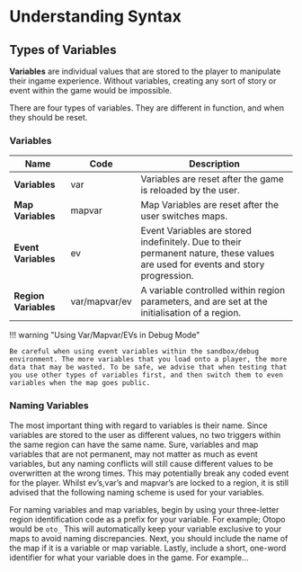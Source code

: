 # Understanding Syntax
## Types of Variables
**Variables** are individual values that are stored to the player to manipulate their ingame experience. Without variables, creating any sort of story or event within the game would be impossible.

There are four types of variables. They are different in function, and when they should be reset.

### Variables

Name | Code | Description
------------|-------------|-------------
**Variables** | var | Variables are reset after the game is reloaded by the user.
**Map Variables** | mapvar | Map Variables are reset after the user switches maps.
**Event Variables** | ev | Event Variables are stored indefinitely. Due to their permanent nature, these values are used for events and story progression.
**Region Variables** | var/mapvar/ev | A variable controlled within region parameters, and are set at the initialisation of a region.

!!! warning "Using Var/Mapvar/EVs in Debug Mode"

    Be careful when using event variables within the sandbox/debug environment. The more variables that you load onto a player, the more data that may be wasted. To be safe, we advise that when testing that you use other types of variables first, and then switch them to even variables when the map goes public.

### Naming Variables
The most important thing with regard to variables is their name. Since variables are stored to the user as different values, no two triggers within the same region can have the same name. Sure, variables and map variables that are not permanent, may not matter as much as event variables, but any naming conflicts will still cause different values to be overwritten at the wrong times. This may potentially break any coded event for the player. Whilst ev’s,var’s and mapvar’s are locked to a region, it is still advised that the following naming scheme is used for your variables.

For naming variables and map variables, begin by using your three-letter region identification code as a prefix for your variable. For example; Otopo would be ```oto_``` This will automatically keep your variable exclusive to your maps to avoid naming discrepancies. Next, you should include the name of the map if it is a variable or map variable. Lastly, include a short, one-word identifier for what your variable does in the game. For example…
